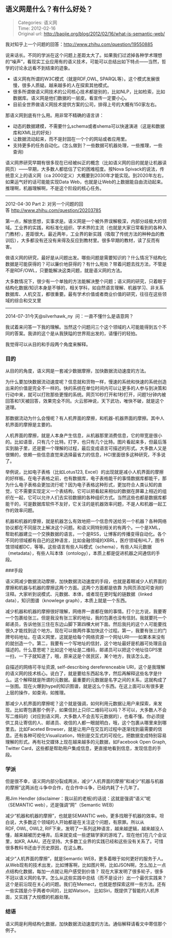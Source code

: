 语义网是什么？有什么好处？
---
    
> Categories: 语义网  
> Time: 2012-02-16  
> Original url: <http://baojie.org/blog/2012/02/16/what-is-semantic-web/>
    
我对知乎上一个问题的回答：<http://www.zhihu.com/question/19550885>

说来话长。不同的学派在这个问题上差距太大了。如果我们过滤掉各种学术理想的“噪声”，看现实工业应用有的语义技术，可能可以总结出如下特点——当然，哲学的讨论永远看不到结束的迹象。

- 语义网有所谓的W3C模式（就是RDF,OWL, SPARQL等）。这个模式发展很慢，很多人质疑。越来越多的人在探索其他模式。
- 很多所谓做语义网技术的公司核心技术都是别的，比如NLP，比如检索，比如数据库。语义网是他们数据的一层皮。看宣传一定要小心。
- 目前全世界做语义网技术提供方案的公司，排得上号的大概有150家左右。

那语义网到底有什么用。用非常不精确的语言讲：

- 动态的数据建模，不需要什么schema或者shema可以快速演进（这是和数据库和XML比的好处）
- 让数据流动起来，而不是封固在一个个的网站或者应用里。
- 支持更多的任务自动化。(怎么做到？一些数据可机器处理，一些推理，一些查询)

语义网界研究早期有很多现在已经被纠正的概念（比如语义网的目的就是让机器读网页）——早期，大多数人都低估了它的困难程度。按Nova Spivack的说法，传统意义上的语义网（ca 2000定义）大概要到2030年才能实现。到2020年左右，如果运气好的话可能能实现Data Web，也就是让Web的上数据能自由流动起来。推理啊，机器理解啊，不是这个阶段的核心任务。

---

2012-04-30 Part 2: 对另一个问题的回答 <http://www.zhihu.com/question/20203785>

第一点，解放思想，实事求是。语义网是一个被外界误解极深，内部分歧极大的领域。工业界的实践，和标准化组织、学术界的主流（也就是大家日常看到的各种入门教材），差距很大。最近两年，工业界的新实践（吸取了传统方法的种种血的教训后），大多都没有还没有来得及反应到教材里。很多早期的教材，读了反而有害。

做语义网的研究，最好是从问题出发。哪些问题是需要知识的？什么情况下结构化数据是可能获得的？可以廉价地获得的？有什么用处？带着问题去找方法，不管是不是RDF/OWL，只要能解决这类问题，就是语义网的方法。

大多数情况下，很少有一个单独的方法能解决整个问题；语义网的研究，只着眼于结构化数据/知识本身是不够的，相关学科，如自然语言理解、机器学习、非关系数据库、人机交互，都很重要。最有学术价值或者商业价值的研究，往往在这些领域的综合和交叉里


---

2014-07-31今天@silverhawk_ny  问：一直不懂什么是语意网？

我试着来问答一下我的理解。当然这个问题问三个这个领域的人可能能得到五个不同的答案。我讲的这个是从我狭隘的世界观出发的，请懂行的轻拍。

我觉得可以从目的和手段两个角度来解释。

### 目的

从目的的角度，语义网是一套减少数据摩擦，加快数据流动速度的方法。

为什么要加快数据流动速度呢？信息就和货物一样，慢速的系统和快速的系统创造出来的价值是完全不一样的。快的系统在单位时间内可以让更多的人参与到决策和行动中来，就可以打败那些更慢的系统。网页10秒打开和1秒打开，问题1分钟内被回答和1天被回答，效果完全不同。火云邪神说，天下武功，唯快不破，就是这个道理。

那数据流动为什么会慢呢？有人机界面的摩擦，和机器-机器界面的摩擦。其中人机界面的摩擦是主要的。

人机界面的摩擦，就是人本身产生信息，从机器那里消费信息，它的带宽是很小的。比如语音，只有几个比特。打字，也只有几个比特。图片看起来多，但最后落实到脑子里，还是要一个理解的过程，最后变成语言可描述的形式。大多数人又是很懒的，依赖一些信息直觉来选择最省力的信息，HCI里面很多这种研究，不多说了。

举例说，比如电子表格（比如Lotus123, Excel）的出现就是减小人机界面的摩擦的好样板。在电子表格之前，也有数据库，电子表格能干的事情数据库都能干，那为什么电子表格会更加流行呢？因为电子表格这种形式，更加符合人类认知的直觉，它不需要实现定义一个表结构，它可以把看起来相似的数据在屏幕上相近的组织在一起，它可以允许人们去实验数据的各种组织方式。当然这些也都是数据库都能干的，可是数据库软件不友好，它关注的是机器效率问题，不是人和机器一起工作的效率问题。

机器和机器的摩擦，就是机器怎么有效地把一个信息传送给另一个机器？各种网络协议都在不同层次上解决这个问题。和语义网特别相关的有两个。一个是XML，帮助机器建立一个交换数据的语言。一个是RSS，让博客的传播变得自动化。各个不同的领域都有自己的这种语言，比如金融领域的XBRL，医疗领域有HL7，图书馆领域都DC，等等。这些语言有些人叫模式（schema），有些人叫元数据（metadata），有些人叫本体（ontology），本质上都是促进机器之间通信的手段。

###手段

语义网减少数据流动摩擦，加快数据流动速度的手段，也就是着眼减少人机界面的摩擦和机器与机器的摩擦这两个方面。这两个方面都是依靠 为网页添加可查询的注释。大家听到说模式、元数据、本体，或者现在更时髦的链数据（linked data），知识图谱（knowlege graph），本质上就是一个东西。

减少机器和机器的摩擦很好理解，网络界一直都在做的事情。打个比方说，我要寄一个包裹给张三。但是我没有张三家的地址，我的包裹也没有信封。我就要托一个邮递员，告诉他张三住在东边山脚下第四棵大树下面。然后我托的这个人可能要找很久才能找到这个地方。现在可以做两件事加快这个过程。第一，我要有张三的门牌号码地址。在语义网里，这就是给每个网络资源一个网址URI——如果本来没有的就创造一个。第二，我要有一个写地址的信封，这个地址最好是机器可处理且自描述的。什么意思呢？比如这个地址是二维码，邮递员可以把这个地址往GPS里一扫，一下子就知道了，哦，原来这是个居民区，某个地方，我该怎么走。

自描述的网络可寻址资源, self-describing dereferenceable URI，这个是我理解的语义网的技术核心。说白了，就是要给东西起名字，然后再解释这些名字是什么。这个解释就是所谓的元数据。最重要的元数据是名字之间的关系，这就构成了一张图。现在火爆到hype的知识图谱，就是这么个东西。在这上面可以有很多更上层的操作，如查询，如推理。

那减少人机界面的摩擦呢？这个就是强调，如何利用元数据让用户来探索，来发现。比如寄包裹那个例子，如果信封上只印二维码可以吗？不可以，大多数人不会写二维码的（对应到语义网，大多数人不会去写元数据的），也看不懂。你必须提供工具让寄信的人、邮递员、收信的人都一眼就明白，哦，这个包裹从哪里来到哪里去。比如Faceted Browser，就是让用户在交互的过程中逐渐找到最需要的信息。还有各种可视化Visualization，特别是交互式的可视化，把数据变成特别容易理解的形式。再有社交媒体上现在越来越多的元数据，如Facebook Open Graph, Twitter Card，这些都是帮助用户集成信息，更直接地看到信息，发现信息的手段。

### 学派

但是很不幸，语义网内部分裂成两派，减少“人机界面的摩擦”和减少“机器与机器的摩擦”这两派在斗争中合作，在合作中斗争，已经内耗了十几年了。

用Jim Hendler (disclaimer：我以前的老板)的话说：这就是强调“语义”呢（SEMANTIC web），还是强调“网”（Semantic WEB）

减少“机器和机器的摩擦”，也就是SEMANTIC web，更多找眼于机器的效率。坦白说，大多数这个领域的人开始都是在关注这个问题，有原罪。所以从RDF, OWL, OWL2, RIF下来，发明了一系列这种语言，越来越逻辑，越来越没人懂，越来越被历史唾弃。后来就变成一些逻辑学家的游戏了。现在他们在几个会议里，如KR, AAAI，还在坚持。大多数工业界的实践已经和这些没有关系了。可惜很多教科书还由于历史原因，在这么教。

减少“人机界面的摩擦”，就是Semantic WEB，更多着眼于如何更好的服务于人。从Web现有的技术出发，比如博客啊，比如图片啊，比如JSON啊，怎么加上一点点结构化数据，每加一点就让用户感受到价值？ 现在大家发明了很多轮子，很多不冠以语义网的名字。怎么从这些实践中总结（而不是设计）出一个最优实践来？这个是前沿现在关心的问题。我们在Memect，也就是想探索这样一些方法。还有一些实践是介乎两者中间的，比如Watson， 比如Siri，既提供了智能的人机界面，又实践了大规模的机器处理。


### 结语

语义网是利用结构化数据，加快数据流动速度的方法。通俗解释请看文中寄信那个例子。      
    